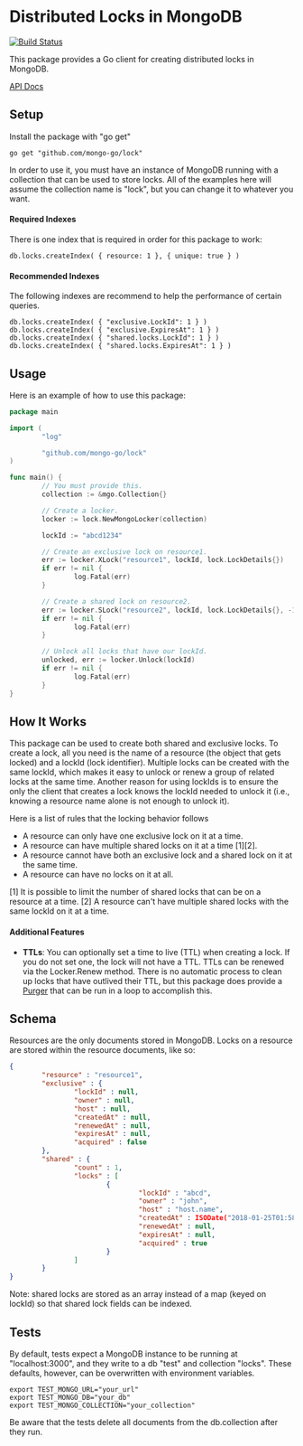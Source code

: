 # Distributed Locks in MongoDB

[![Build Status](https://travis-ci.org/mongo-go/lock.svg?branch=master)](https://travis-ci.org/mongo-go/lock)

This package provides a Go client for creating distributed locks in MongoDB.

[API Docs](https://godoc.org/github.com/mongo-go/lock)

## Setup
Install the package with "go get"
```
go get "github.com/mongo-go/lock"
```

In order to use it, you must have an instance of MongoDB running with a collection that can be used to store locks. All of the examples here will assume the collection name is "lock", but you can change it to whatever you want.

#### Required Indexes
There is one index that is required in order for this package to work:
```
db.locks.createIndex( { resource: 1 }, { unique: true } )
```

#### Recommended Indexes
The following indexes are recommend to help the performance of certain queries.
```
db.locks.createIndex( { "exclusive.LockId": 1 } )
db.locks.createIndex( { "exclusive.ExpiresAt": 1 } )
db.locks.createIndex( { "shared.locks.LockId": 1 } )
db.locks.createIndex( { "shared.locks.ExpiresAt": 1 } )
```

## Usage
Here is an example of how to use this package:
```go
package main

import (
        "log"

        "github.com/mongo-go/lock"
)

func main() {
        // You must provide this.
        collection := &mgo.Collection{}

        // Create a locker.
        locker := lock.NewMongoLocker(collection)

        lockId := "abcd1234"

        // Create an exclusive lock on resource1.
        err := locker.XLock("resource1", lockId, lock.LockDetails{})
        if err != nil {
                log.Fatal(err)
        }

        // Create a shared lock on resource2.
        err := locker.SLock("resource2", lockId, lock.LockDetails{}, -1)
        if err != nil {
                log.Fatal(err)
        }

        // Unlock all locks that have our lockId.
        unlocked, err := locker.Unlock(lockId)
        if err != nil {
                log.Fatal(err)
        }
}
```

## How It Works
This package can be used to create both shared and exclusive locks.
To create a lock, all you need is the name of a resource (the object that gets locked) and a lockId (lock identifier).
Multiple locks can be created with the same lockId, which makes it easy to unlock or renew a group of related locks at the same time.
Another reason for using lockIds is to ensure the only the client that creates a lock knows the lockId needed to unlock it (i.e., knowing a resource name alone is not enough to unlock it).

Here is a list of rules that the locking behavior follows
* A resource can only have one exclusive lock on it at a time.
* A resource can have multiple shared locks on it at a time [1][2].
* A resource cannot have both an exclusive lock and a shared lock on it at the same time.
* A resource can have no locks on it at all.

[1] It is possible to limit the number of shared locks that can be on a resource at a time.
[2] A resource can't have multiple shared locks with the same lockId on it at a time.

#### Additional Features
* **TTLs**: You can optionally set a time to live (TTL) when creating a lock. If you do not set one, the lock will not have a TTL. TTLs can be renewed via the Locker.Renew method. There is no automatic process to clean up locks that have outlived their TTL, but this package does provide a [Purger](https://godoc.org/github.com/mongo-go/lock#Purger) that can be run in a loop to accomplish this.


## Schema
Resources are the only documents stored in MongoDB. Locks on a resource are stored within the resource documents, like so:
```json
{
        "resource" : "resource1",
        "exclusive" : {
                "lockId" : null,
                "owner" : null,
                "host" : null,
                "createdAt" : null,
                "renewedAt" : null,
                "expiresAt" : null,
                "acquired" : false
        },
        "shared" : {
                "count" : 1,
                "locks" : [
                        {
                                "lockId" : "abcd",
                                "owner" : "john",
                                "host" : "host.name",
                                "createdAt" : ISODate("2018-01-25T01:58:47.243Z"),
                                "renewedAt" : null,
                                "expiresAt" : null,
                                "acquired" : true
                        }
                ]
        }
}
```
Note: shared locks are stored as an array instead of a map (keyed on lockId) so that shared lock fields can be indexed.

## Tests
By default, tests expect a MongoDB instance to be running at "localhost:3000", and they write to a db "test" and collection "locks". These defaults, however, can be overwritten with environment variables.
```
export TEST_MONGO_URL="your_url"
export TEST_MONGO_DB="your_db"
export TEST_MONGO_COLLECTION="your_collection"
```
Be aware that the tests delete all documents from the db.collection after they run.

